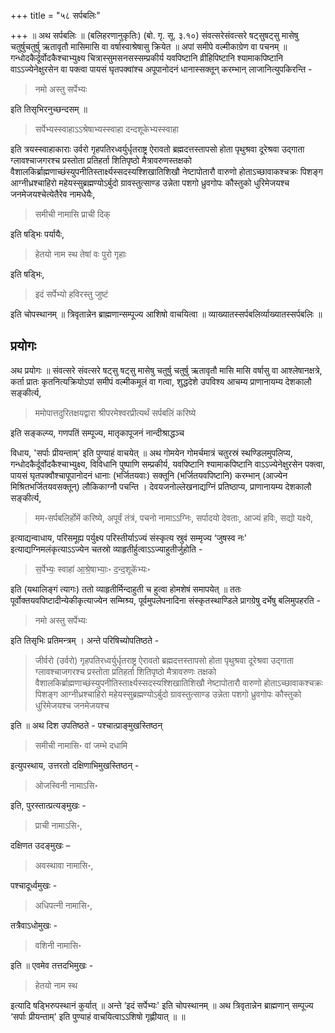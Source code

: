 +++
title = "५८ सर्पबलिः"

+++
॥ अथ सर्पबलिः ॥ (बलिहरणानुकृतिः) (बो. गृ. सू. ३.१०) संवत्सरेसंवत्सरे षट्सुषट्सु मासेषु चतुर्षुचतुर्षु ऋतावृतौ मासिमासि वा वर्षास्वाश्रेषासु क्रियेत ॥ अपां समीपे वल्मीकाग्रेण वा पचनम् ॥ गन्धोदकैर्दूर्वोदकैश्चाभ्युक्ष्य चित्रास्सुमसनसस्सम्प्रकीर्य यवपिष्टानि व्रीहिपिष्टानि श्यामाकपिष्टानि वाऽऽज्येनेक्षुरसेन वा पक्त्वा पायसं घृतपक्वांश्च अपूपानोदनं धानास्सक्तून् करम्भान् लाजानित्युपकिरन्ति - 

> नमो अस्तु सर्पेभ्यः

इति तिसृभिरनुच्छन्दसम् ॥ 

> सर्पेभ्यस्स्वाहाऽऽश्रेषाभ्यस्स्वाहा दन्दशूकेभ्यस्स्वाहा 

इति त्रयस्स्वाहाकाराः उर्वरो गृहपतिरध्वर्युर्धृतराष्ट्र ऐरावतो ब्रह्मदत्तस्तापसो होता पृथुश्रवा दूरेश्रवा उद्गाता ग्लावश्चाजगरश्च प्रस्तोता प्रतिहर्ता शितिपृष्ठो मैत्रावरुणस्तक्षको वैशालकिर्ब्राह्मणाच्छंस्युपनीतिस्तार्क्ष्यस्सदस्यश्शिखातिशिखौ नेष्टापोतारौ वारुणो होताऽच्छावाकश्चक्रः पिशङ्ग आग्नीध्रश्चाहिरो महेयस्सुब्रह्मण्योऽर्बुदो ग्रावस्तुत्साण्ड उन्नेता पशगो ध्रुवगोपः कौस्तुको धुरिमेजयश्च जनमेजयश्चेत्येतैरेव नामधेयैः, 

> समीची नामासि प्राची दिक्

इति षड्भिः पर्यायैः, 

> हेतयो नाम स्थ तेषां वः पुरो गृहाः

इति षड्भिः, 

> इदं सर्पेभ्यो हविरस्तु जुष्टं

इति चोपस्थानम् ॥ त्रिवृतान्नेन ब्राह्मणान्सम्पूज्य आशिषो वाचयित्वा ॥ व्याख्यातस्सर्पबलिर्व्याख्यातस्सर्पबलिः ॥

## प्रयोगः

अथ प्रयोगः ॥ संवत्सरे संवत्सरे षट्सु षट्सु मासेषु चतुर्षु चतुर्षु ऋतावृतौ मासि मासि वर्षासु वा आश्लेषानक्षत्रे, कर्ता प्रातः कृतनित्यक्रियोऽपां समीपं वल्मीकमूलं वा गत्वा, शुद्धदेशे उपविश्य आचम्य प्राणानायम्य देशकालौ सङ्कीर्त्य,

> ममोपात्तदुरितक्षयद्वारा श्रीपरमेश्वरप्रीत्यर्थं सर्पबलिं करिष्ये

इति सङ्कल्प्य, गणपतिं सम्पूज्य, मातृकापूजनं नान्दीश्राद्धञ्च 

विधाय, 'सर्पाः प्रीयन्ताम्' इति पुण्याहं वाचयेत् ॥ अथ गोमयेन गोमर्चमात्रं चतुरस्रं स्थण्डिलमुपलिप्य, गन्धोदकैर्दूर्वोदकैश्चाभ्युक्ष्य, विविधानि पुष्पाणि सम्प्रकीर्य, यवपिष्टानि श्यामाकपिष्टानि वाऽऽज्येनेक्षुरसेन पक्त्वा, पायसं घृतपक्वौश्चापूपानोदनं धानाः (भर्जितयवाः) सक्तूनि (भर्जितयवपिष्टानि) करम्भान् (आज्येन मिश्रितभर्जितयवसक्तून्) लौकिकाग्नौ पचन्ति । देवयजनोल्लेखनाद्यग्निं प्रतिष्ठाप्य, प्राणानायम्य देशकालौ सङ्कीर्त्य, 

> मम॰सर्पबलिर्होमें करिष्ये, अपूर्वं तंत्रं, पचनो नामाऽऽग्निः, सर्पादयो देवताः, आज्यं हविः, सद्यो यक्ष्ये, 

इत्याद्यन्वाधाय, परिसमूह्य पर्युक्ष्य परिस्तीर्याऽज्यं संस्कृत्य स्रुवं सम्मृज्य ‘जुषस्व नः' इत्याद्यग्निमलंकृत्याऽऽज्येन चतस्रो व्याहृतीर्हुत्वाऽऽज्याहुतीर्जुहोति - 

> स॒र्पेभ्यः॒ स्वाहा॑ आ॒श्रे॒षाभ्याः॒॰ द॒न्द॒शूके॑भ्यः॰

इति (यथालिङ्गं त्यागः) ततो व्याहृतीर्मिन्दाहुती च हुत्वा होमशेषं समापयेत् ॥ ततः पूर्वोक्तयवपिष्टादीन्येकीकृत्याज्येन सम्मिश्र्य, पूर्वमुपलेपनादिना संस्कृतस्थाण्डिले प्रागग्रेषु दर्भेषु बलिमुपहरति - 

> नमो अस्तु सर्पेभ्यः

इति तिसृभिः प्रतिमन्त्रम् । अन्ते परिषिच्योपतिष्ठते - 

> जीर्वरो (उर्वरो) गृहपतिरध्वर्युर्धृतराष्ट्र ऐरावतो ब्रह्मदत्तस्तापसो होता पृथुश्रवा दूरेश्रवा उद्गाता ग्लावश्चाजगरश्च प्रस्तोता प्रतिहर्ता शितिपृष्ठो मैत्रावरुणः तक्षको वैशालकिर्ब्राह्मणाच्छंस्युपनीतिस्तार्क्ष्यस्सदस्यश्शिखातिशिखौ नेष्टापोतारौ वारुणो होताऽच्छावाकश्चक्रः पिशङ्ग आग्नीध्रश्चाहिरो महेयस्सुब्रह्मण्योऽर्बुदो ग्रावस्तुत्साण्ड उन्नेता पशगो ध्रुवगोपः कौस्तुको धुरिमेजयश्च जनमेजयश्च

इति ॥ अथ दिश उपतिष्ठते - पश्चात्प्राङ्मुखस्तिष्ठन् 

> समीची नामासि॰ वां जम्भे दधामि

इत्युपस्थाय, उत्तरतो दक्षिणाभिमुखस्तिष्ठन् - 

> ओजस्विनी नामाऽसि॰

इति, पुरस्तात्प्रत्यङ्मुखः - 

> प्राची नामाऽसि॰, 

दक्षिणत उदङ्मुखः – 

> अवस्थावा नामासि॰, 

पश्चादूर्ध्वमुखः - 

> अधिपत्नी नामासि॰, 

तत्रैवाऽधोमुखः - 

> वशिनी नामासि॰

इति ॥ एवमेव तत्तदभिमुखः - 

> हेतयो नाम स्थ

इत्यादि षड्भिरुपस्थानं कुर्यात् ॥ अन्ते ‘इदं सर्पेभ्यः' इति चोपस्थानम् ॥ अथ त्रिवृतान्नेन ब्राह्मणान् सम्पूज्य ‘सर्पाः प्रीयन्ताम्' इति पुण्याहं वाचयित्वाऽऽशिषो गृह्णीयात् ॥  ॥